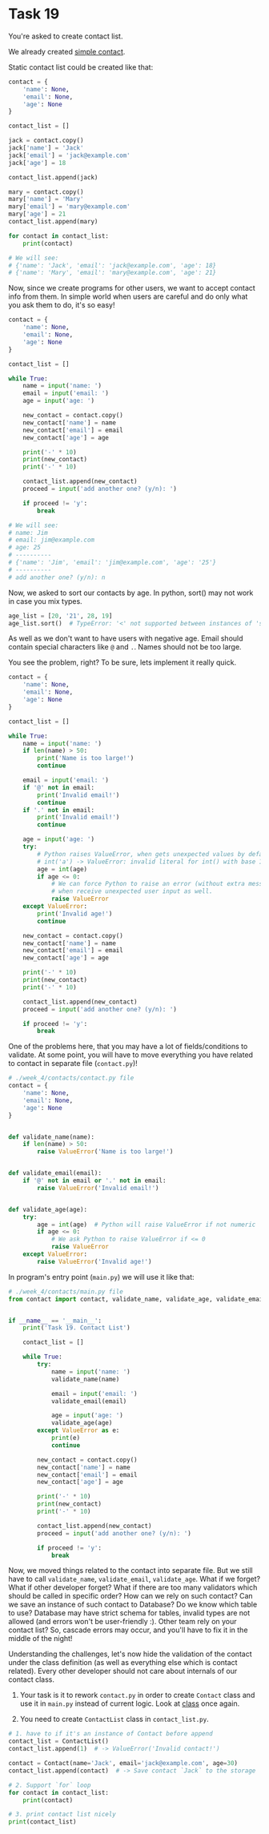 # Task 19
You're asked to create contact list.

We already created [simple contact](https://github.com/mykytapavlov/python-beginner/tree/main/week_2/contact).

Static contact list could be created like that:

```python
contact = {
    'name': None,
    'email': None,
    'age': None
}

contact_list = []

jack = contact.copy()
jack['name'] = 'Jack'
jack['email'] = 'jack@example.com'
jack['age'] = 18

contact_list.append(jack)

mary = contact.copy()
mary['name'] = 'Mary'
mary['email'] = 'mary@example.com'
mary['age'] = 21
contact_list.append(mary)

for contact in contact_list:
    print(contact)

# We will see:
# {'name': 'Jack', 'email': 'jack@example.com', 'age': 18}
# {'name': 'Mary', 'email': 'mary@example.com', 'age': 21}
```

Now, since we create programs for other users, we want to accept contact info from them.
In simple world when users are careful and do only what you ask them to do, it's so easy!

```python
contact = {
    'name': None,
    'email': None,
    'age': None
}

contact_list = []

while True:
    name = input('name: ')
    email = input('email: ')
    age = input('age: ')

    new_contact = contact.copy()
    new_contact['name'] = name
    new_contact['email'] = email
    new_contact['age'] = age

    print('-' * 10)
    print(new_contact)
    print('-' * 10)

    contact_list.append(new_contact)
    proceed = input('add another one? (y/n): ')

    if proceed != 'y':
        break

# We will see:
# name: Jim
# email: jim@example.com
# age: 25
# ----------
# {'name': 'Jim', 'email': 'jim@example.com', 'age': '25'}
# ----------
# add another one? (y/n): n
```


Now, we asked to sort our contacts by age. In python, sort() may not work in case you mix types.
```python
age_list = [20, '21', 28, 19]
age_list.sort()  # TypeError: '<' not supported between instances of 'str' and 'int'.
```

As well as we don't want to have users with negative age. 
Email should contain special characters like `@` and `.`.
Names should not be too large.

You see the problem, right? To be sure, lets implement it really quick.

```python
contact = {
    'name': None,
    'email': None,
    'age': None
}

contact_list = []

while True:
    name = input('name: ')
    if len(name) > 50:
        print('Name is too large!')
        continue

    email = input('email: ')
    if '@' not in email:
        print('Invalid email!')
        continue
    if '.' not in email:
        print('Invalid email!')
        continue

    age = input('age: ')
    try:
        # Python raises ValueError, when gets unexpected values by default!
        # int('a') -> ValueError: invalid literal for int() with base 10: 'a'
        age = int(age)
        if age <= 0:
            # We can force Python to raise an error (without extra message in this case)
            # when receive unexpected user input as well.
            raise ValueError
    except ValueError:
        print('Invalid age!')
        continue

    new_contact = contact.copy()
    new_contact['name'] = name
    new_contact['email'] = email
    new_contact['age'] = age

    print('-' * 10)
    print(new_contact)
    print('-' * 10)

    contact_list.append(new_contact)
    proceed = input('add another one? (y/n): ')

    if proceed != 'y':
        break
```

One of the problems here, that you may have a lot of fields/conditions to validate. 
At some point, you will have to move everything you have related to contact in separate file (`contact.py`)!
```python
# ./week_4/contacts/contact.py file
contact = {
    'name': None,
    'email': None,
    'age': None
}


def validate_name(name):
    if len(name) > 50:
        raise ValueError('Name is too large!')


def validate_email(email):
    if '@' not in email or '.' not in email:
        raise ValueError('Invalid email!')


def validate_age(age):
    try:
        age = int(age)  # Python will raise ValueError if not numeric
        if age <= 0:
            # We ask Python to raise ValueError if <= 0
            raise ValueError
    except ValueError:
        raise ValueError('Invalid age!')
```

In program's entry point (`main.py`) we will use it like that:

```python
# ./week_4/contacts/main.py file
from contact import contact, validate_name, validate_age, validate_email


if __name__ == '__main__':
    print('Task 19. Contact List')

    contact_list = []

    while True:
        try:
            name = input('name: ')
            validate_name(name)

            email = input('email: ')
            validate_email(email)

            age = input('age: ')
            validate_age(age)
        except ValueError as e:
            print(e)
            continue

        new_contact = contact.copy()
        new_contact['name'] = name
        new_contact['email'] = email
        new_contact['age'] = age

        print('-' * 10)
        print(new_contact)
        print('-' * 10)

        contact_list.append(new_contact)
        proceed = input('add another one? (y/n): ')

        if proceed != 'y':
            break
```

Now, we moved things related to the contact into separate file. 
But we still have to call `validate_name`, `validate_email`, `validate_age`. 
What if we forget? What if other developer forget? 
What if there are too many validators which should be called in specific order?
How can we rely on such contact?
Can we save an instance of such contact to Database? Do we know which table to use?
Database may have strict schema for tables, invalid types are not allowed (and errors won't be user-friendly :).
Other team rely on your contact list? So, cascade errors may occur, and you'll have to fix it in the middle of the night!

Understanding the challenges, let's now hide the validation of the contact under the class definition 
(as well as everything else which is contact related).
Every other developer should not care about internals of our contact class.

1. Your task is it to rework `contact.py` in order to create `Contact` class 
and use it in `main.py` instead of current logic.
Look at [class](https://mykytapavlov.github.io/nerd/src/python/oop/class) once again.

2. You need to create `ContactList` class in `contact_list.py`.
```python
# 1. have to if it's an instance of Contact before append
contact_list = ContactList()
contact_list.append(1)  # -> ValueError('Invalid contact!')

contact = Contact(name='Jack', email='jack@example.com', age=30)
contact_list.append(contact)  # -> Save contact `Jack` to the storage

# 2. Support `for` loop
for contact in contact_list:
    print(contact)

# 3. print contact list nicely
print(contact_list)
```
